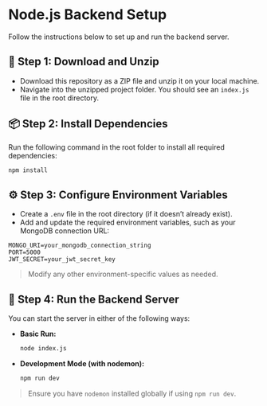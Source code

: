 # Node.js Backend Setup

Follow the instructions below to set up and run the backend server.

## 🔧 Step 1: Download and Unzip

- Download this repository as a ZIP file and unzip it on your local machine.
- Navigate into the unzipped project folder. You should see an `index.js` file in the root directory.

## 📦 Step 2: Install Dependencies

Run the following command in the root folder to install all required dependencies:

```bash
npm install
```

## ⚙️ Step 3: Configure Environment Variables

- Create a `.env` file in the root directory (if it doesn’t already exist).
- Add and update the required environment variables, such as your MongoDB connection URL:

```
MONGO_URI=your_mongodb_connection_string
PORT=5000
JWT_SECRET=your_jwt_secret_key
```

> Modify any other environment-specific values as needed.

## 🚀 Step 4: Run the Backend Server

You can start the server in either of the following ways:

- **Basic Run:**
  ```bash
  node index.js
  ```

- **Development Mode (with nodemon):**
  ```bash
  npm run dev
  ```

> Ensure you have `nodemon` installed globally if using `npm run dev`.
